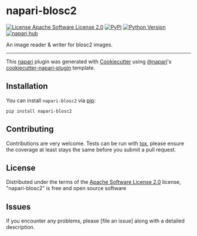 # napari-blosc2

[![License Apache Software License 2.0](https://img.shields.io/pypi/l/napari-blosc2.svg?color=green)](https://github.com/Karol-G/napari-blosc2/raw/main/LICENSE)
[![PyPI](https://img.shields.io/pypi/v/napari-blosc2.svg?color=green)](https://pypi.org/project/napari-blosc2)
[![Python Version](https://img.shields.io/pypi/pyversions/napari-blosc2.svg?color=green)](https://python.org)
[![napari hub](https://img.shields.io/endpoint?url=https://api.napari-hub.org/shields/napari-blosc2)](https://napari-hub.org/plugins/napari-blosc2)

An image reader & writer for blosc2 images.

----------------------------------

This [napari] plugin was generated with [Cookiecutter] using [@napari]'s [cookiecutter-napari-plugin] template.

<!--
Don't miss the full getting started guide to set up your new package:
https://github.com/napari/cookiecutter-napari-plugin#getting-started

and review the napari docs for plugin developers:
https://napari.org/stable/plugins/index.html
-->

## Installation

You can install `napari-blosc2` via [pip]:

    pip install napari-blosc2




## Contributing

Contributions are very welcome. Tests can be run with [tox], please ensure
the coverage at least stays the same before you submit a pull request.

## License

Distributed under the terms of the [Apache Software License 2.0] license,
"napari-blosc2" is free and open source software

## Issues

If you encounter any problems, please [file an issue] along with a detailed description.

[napari]: https://github.com/napari/napari
[Cookiecutter]: https://github.com/audreyr/cookiecutter
[@napari]: https://github.com/napari
[MIT]: http://opensource.org/licenses/MIT
[BSD-3]: http://opensource.org/licenses/BSD-3-Clause
[GNU GPL v3.0]: http://www.gnu.org/licenses/gpl-3.0.txt
[GNU LGPL v3.0]: http://www.gnu.org/licenses/lgpl-3.0.txt
[Apache Software License 2.0]: http://www.apache.org/licenses/LICENSE-2.0
[Mozilla Public License 2.0]: https://www.mozilla.org/media/MPL/2.0/index.txt
[cookiecutter-napari-plugin]: https://github.com/napari/cookiecutter-napari-plugin

[napari]: https://github.com/napari/napari
[tox]: https://tox.readthedocs.io/en/latest/
[pip]: https://pypi.org/project/pip/
[PyPI]: https://pypi.org/
